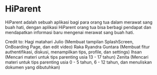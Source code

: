 # HiParent

HiParent adalah sebuah aplikasi bagi para orang tua dalam merawat sang buah hati, dengan aplikasi HiParent orang tua bisa berbagi pendapat dan mendapatkan informasi baru
mengenai merawat sang buah hati.

Credit to:
Hagi matahari Julio (Membuat tampilan SplashScreen, OnBoarding Page, dan edit video)
Raka Ryandra Guntara (Membuat fitur authentifikasi, diskusi, menampilkan tips, profile, dan settings)
Ihsan (Mencari materi untuk tips parenting usia 13 - 17 tahun)
Zenita (Mencari materi untuk tips parenting usia 0 - 5 tahun, 6 - 12 tahun, dan menuliskan dokumen yang dibutuhkan)
